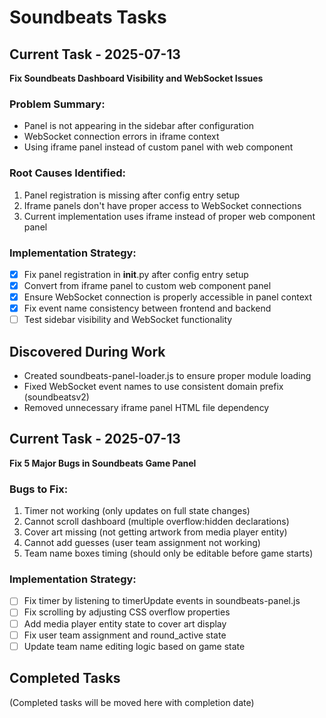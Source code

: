 # Soundbeats Tasks

## Current Task - 2025-07-13
**Fix Soundbeats Dashboard Visibility and WebSocket Issues**

### Problem Summary:
- Panel is not appearing in the sidebar after configuration
- WebSocket connection errors in iframe context
- Using iframe panel instead of custom panel with web component

### Root Causes Identified:
1. Panel registration is missing after config entry setup
2. Iframe panels don't have proper access to WebSocket connections
3. Current implementation uses iframe instead of proper web component panel

### Implementation Strategy:
- [x] Fix panel registration in __init__.py after config entry setup
- [x] Convert from iframe panel to custom web component panel
- [x] Ensure WebSocket connection is properly accessible in panel context
- [x] Fix event name consistency between frontend and backend
- [ ] Test sidebar visibility and WebSocket functionality

## Discovered During Work
- Created soundbeats-panel-loader.js to ensure proper module loading
- Fixed WebSocket event names to use consistent domain prefix (soundbeatsv2)
- Removed unnecessary iframe panel HTML file dependency

## Current Task - 2025-07-13
**Fix 5 Major Bugs in Soundbeats Game Panel**

### Bugs to Fix:
1. Timer not working (only updates on full state changes)
2. Cannot scroll dashboard (multiple overflow:hidden declarations)
3. Cover art missing (not getting artwork from media player entity)
4. Cannot add guesses (user team assignment not working)
5. Team name boxes timing (should only be editable before game starts)

### Implementation Strategy:
- [ ] Fix timer by listening to timerUpdate events in soundbeats-panel.js
- [ ] Fix scrolling by adjusting CSS overflow properties
- [ ] Add media player entity state to cover art display
- [ ] Fix user team assignment and round_active state
- [ ] Update team name editing logic based on game state

## Completed Tasks
(Completed tasks will be moved here with completion date)